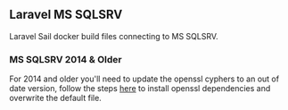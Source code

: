 ## Laravel MS SQLSRV

Laravel Sail docker build files connecting to MS SQLSRV.

### MS SQLSRV 2014 & Older

For 2014 and older you'll need to update the openssl cyphers to an out of date version, follow the steps [here](https://github.com/r-dbi/odbc/issues/460#issuecomment-968339477) to install openssl dependencies and overwrite the default file.
